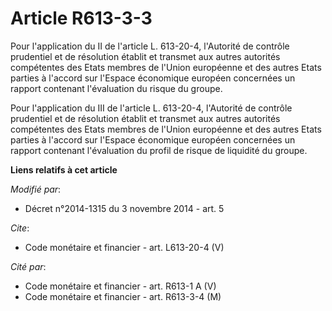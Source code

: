 # Article R613-3-3

Pour l'application du II de l'article L. 613-20-4, l'Autorité de contrôle prudentiel et de résolution établit et transmet aux
autres autorités compétentes des Etats membres de l'Union européenne et des autres Etats parties à l'accord sur l'Espace
économique européen concernées un rapport contenant l'évaluation du risque du groupe.

Pour l'application du III de l'article L. 613-20-4, l'Autorité de contrôle prudentiel et de résolution établit et transmet
aux autres autorités compétentes des Etats membres de l'Union européenne et des autres Etats parties à l'accord sur l'Espace
économique européen concernées un rapport contenant l'évaluation du profil de risque de liquidité du groupe.

**Liens relatifs à cet article**

_Modifié par_:

  - Décret n°2014-1315 du 3 novembre 2014 - art. 5

_Cite_:

  - Code monétaire et financier - art. L613-20-4 (V)

_Cité par_:

  - Code monétaire et financier - art. R613-1 A (V)
  - Code monétaire et financier - art. R613-3-4 (M)
